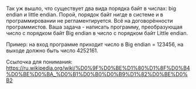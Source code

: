 Так уж вышло, что существует два вида порядка байт в числах: big endian и little endian. Порой, порядок байт нигде в системе и в программировании не регламентируется. Всё на договорённости программистов. Ваша задача - написать программу, преобразующая число с порядком байт Big endian в число с порядком байт Little endian.

Пример: на вход программе приходит число в Big endian = 123456, на выходе должно быть число 4252161.

Ссылочка для понимания: https://ru.wikipedia.org/wiki/%D0%9F%D0%BE%D1%80%D1%8F%D0%B4%D0%BE%D0%BA_%D0%B1%D0%B0%D0%B9%D1%82%D0%BE%D0%B2

